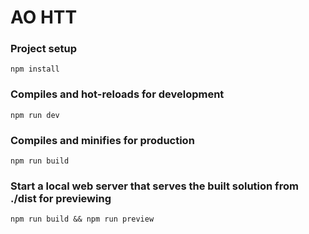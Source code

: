 # AO HTT

### Project setup
```
npm install
```

### Compiles and hot-reloads for development
```
npm run dev
```

### Compiles and minifies for production
```
npm run build
```

### Start a local web server that serves the built solution from ./dist for previewing
```
npm run build && npm run preview
```
